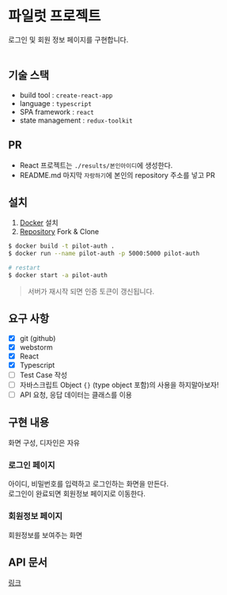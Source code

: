 # 파일럿 프로젝트

로그인 및 회원 정보 페이지를 구현합니다.
<br/><br/>

## 기술 스택

* build tool : `create-react-app`
* language : `typescript`
* SPA framework : `react`
* state management : `redux-toolkit`

## PR

- React 프로젝트는 `./results/본인아이디`에 생성한다.
- README.md 마지막 `자랑하기`에 본인의 repository 주소를 넣고 PR

## 설치

1. [Docker](https://www.docker.com/) 설치
2. [Repository](https://github.com/leejaycoke/pilot-auth) Fork & Clone

```bash
$ docker build -t pilot-auth .
$ docker run --name pilot-auth -p 5000:5000 pilot-auth

# restart
$ docker start -a pilot-auth
```

> 서버가 재시작 되면 인증 토큰이 갱신됩니다.

## 요구 사항

- [x] git (github)
- [x] webstorm
- [x] React
- [x] Typescript
- [ ] Test Case 작성
- [ ] 자바스크립트 Object `{}` (type object 포함)의 사용을 하지말아보자!
- [ ] API 요청, 응답 데이터는 클래스를 이용

## 구현 내용

화면 구성, 디자인은 자유

### 로그인 페이지

아이디, 비밀번호를 입력하고 로그인하는 화면을 만든다.  
로그인이 완료되면 회원정보 페이지로 이동한다.

### 회원정보 페이지

회원정보를 보여주는 화면

## API 문서

[링크](https://github.com/leejaycoke/pilot-react/blob/master/API.md)

